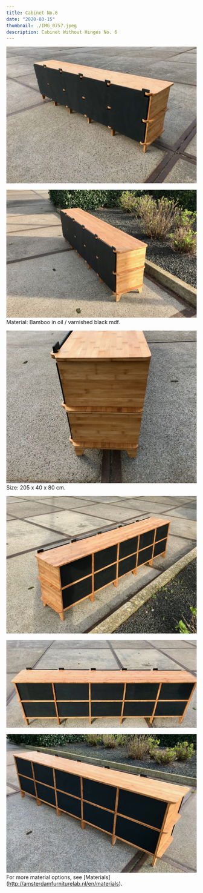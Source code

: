```yaml
---
title: Cabinet No.6
date: "2020-03-15"
thumbnail: ./IMG_0757.jpeg
description: Cabinet Without Hinges No. 6
---
```


<div class="kg-card kg-image-card kg-width-wide">

![CWH-6](./IMG_0756.jpeg)
</div>

<div class="kg-card kg-image-card kg-width-wide">

![CWH-6](./IMG_0741.jpeg)
Material: Bamboo in oil / varnished black mdf.
</div>



<div class="kg-card kg-image-card kg-width-wide">

![CWH-6](./IMG_0754.jpeg)
Size: 205 x 40 x 80 cm. 
</div>

<div class="kg-card kg-image-card kg-width-wide">

![CWH-6](./IMG_0744.jpeg)
</div>

<div class="kg-card kg-image-card kg-width-wide">

![CWH-6](./IMG_0746.jpeg)
</div>

<div class="kg-card kg-image-card kg-width-wide">

![CWH-6](./IMG_0753.jpeg)
For more material options, see [Materials] (http://amsterdamfurniturelab.nl/en/materials).
</div>



